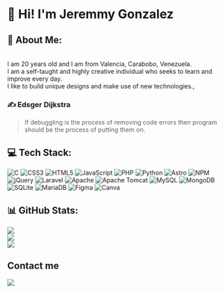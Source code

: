 #  👋 Hi! I'm Jeremmy Gonzalez

## 💫 About Me:
<br>    I am 20 years old and I am from Valencia, Carabobo, Venezuela.<br>    I am a self-taught and highly creative individual who seeks to learn and improve every day.<br>    I like to build unique designs and make use of new technologies.,<br>

### ✍️ Edsger Dijkstra
>If debuggling is the process of removing code errors then program should be the process of putting them on.
<!--
>Si debuggear es el proceso de remover errores de código entonces programar debe ser el proceso de ponerlos .<br> 
>>Edsger Dijkstra
-->
<!--
## 🌐 Socials:
[![Instagram](https://img.shields.io/badge/Instagram-%23E4405F.svg?logo=Instagram&logoColor=white)](https://instagram.com/jeremmygonzalez) 
-->
## 💻 Tech Stack:
![C](https://img.shields.io/badge/c-%2300599C.svg?style=for-the-badge&logo=c&logoColor=white) ![CSS3](https://img.shields.io/badge/css3-%231572B6.svg?style=for-the-badge&logo=css3&logoColor=white) ![HTML5](https://img.shields.io/badge/html5-%23E34F26.svg?style=for-the-badge&logo=html5&logoColor=white) ![JavaScript](https://img.shields.io/badge/javascript-%23323330.svg?style=for-the-badge&logo=javascript&logoColor=%23F7DF1E) ![PHP](https://img.shields.io/badge/php-%23777BB4.svg?style=for-the-badge&logo=php&logoColor=white) ![Python](https://img.shields.io/badge/python-3670A0?style=for-the-badge&logo=python&logoColor=ffdd54) ![Astro](https://img.shields.io/badge/astro-%232C2052.svg?style=for-the-badge&logo=astro&logoColor=white) ![NPM](https://img.shields.io/badge/NPM-%23CB3837.svg?style=for-the-badge&logo=npm&logoColor=white) ![jQuery](https://img.shields.io/badge/jquery-%230769AD.svg?style=for-the-badge&logo=jquery&logoColor=white) ![Laravel](https://img.shields.io/badge/laravel-%23FF2D20.svg?style=for-the-badge&logo=laravel&logoColor=white) ![Apache](https://img.shields.io/badge/apache-%23D42029.svg?style=for-the-badge&logo=apache&logoColor=white) ![Apache Tomcat](https://img.shields.io/badge/apache%20tomcat-%23F8DC75.svg?style=for-the-badge&logo=apache-tomcat&logoColor=black) ![MySQL](https://img.shields.io/badge/mysql-4479A1.svg?style=for-the-badge&logo=mysql&logoColor=white) ![MongoDB](https://img.shields.io/badge/MongoDB-%234ea94b.svg?style=for-the-badge&logo=mongodb&logoColor=white) ![SQLite](https://img.shields.io/badge/sqlite-%2307405e.svg?style=for-the-badge&logo=sqlite&logoColor=white) ![MariaDB](https://img.shields.io/badge/MariaDB-003545?style=for-the-badge&logo=mariadb&logoColor=white) ![Figma](https://img.shields.io/badge/figma-%23F24E1E.svg?style=for-the-badge&logo=figma&logoColor=white) ![Canva](https://img.shields.io/badge/Canva-%2300C4CC.svg?style=for-the-badge&logo=Canva&logoColor=white)
## 📊 GitHub Stats:
![](https://github-readme-stats.vercel.app/api?username=hechemama&theme=prussian&hide_border=false&include_all_commits=false&count_private=false)<br/>
![](https://github-readme-streak-stats.herokuapp.com/?user=hechemama&theme=prussian&hide_border=false)<br/>
![](https://github-readme-stats.vercel.app/api/top-langs/?username=hechemama&theme=prussian&hide_border=false&include_all_commits=false&count_private=false&layout=compact)

<!--

## 🏆 GitHub Trophies
![](https://github-profile-trophy.vercel.app/?username=hechemama&theme=prussian&no-frame=false&no-bg=false&margin-w=4)

### 🔝 Top Contributed Repo
![](https://github-contributor-stats.vercel.app/api?username=hechemama&limit=5&theme=prussian&combine_all_yearly_contributions=true)

---
[![](https://visitcount.itsvg.in/api?id=hechemama&icon=1&color=12)](https://visitcount.itsvg.in)

-->
## Contact me
<a href="mailto:jefagoes@gmail.com"><img src="https://img.shields.io/badge/-Gmail-D14836?style=flat&logo=Gmail&logoColor=white"/></a>
